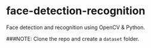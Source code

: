 # face-detection-recognition
Face detection and recognition using OpenCV &amp; Python.

###NOTE: Clone the repo and create a `dataset` folder.
